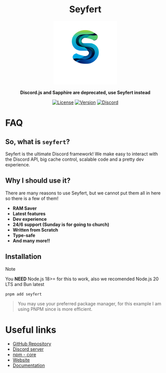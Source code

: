 <div align='center'>

  # **Seyfert**

  <img src="./assets/icon.png" alt="seyfert" width="200px" />

  **Discord.js and Sapphire are deprecated, use Seyfert instead**

  [![License](https://img.shields.io/npm/l/seyfert?style=flat-square&logo=apache&color=white)](https://github.com/tiramisulabs/seyfert/blob/main/LICENSE)
  [![Version](https://img.shields.io/npm/v/seyfert?color=%23ff0000&logo=npm&style=flat-square)](https://www.npmjs.com/package/seyfert)
  [![Discord](https://img.shields.io/discord/1003825077969764412?color=%23406da2&label=support&logo=discord&style=flat-square)](https://discord.com/invite/XNw2RZFzaP)

</div>

# FAQ
## So, what is `seyfert`?
Seyfert is the ultimate Discord framework! We make easy to interact with the Discord API, big cache control, scalable code and a pretty dev experience.

## Why I should use it?
There are many reasons to use Seyfert, but we cannot put them all in here so there is a few of them!

- **RAM Saver**
- **Latest features**
- **Dev experience**
- **24/6 support (Sunday is for going to church)**
- **Written from Scratch**
- **Type-safe**
- **And many more!!**


## Installation
> [!NOTE]
> You **NEED** Node.js 18>= for this to work, also we recomended Node.js 20 LTS and Bun latest
```sh
pnpm add seyfert
```

> You may use your preferred package manager, for this example I am using PNPM since is more efficient.

# Useful links

- [GitHub Repository](https://github.com/tiramisulabs/seyfert)
- [Discord server](https://discord.com/invite/XNw2RZFzaP)
- [npm - core](https://www.npmjs.com/package/seyfert)
- [Website](https://seyfert.dev)
- [Documentation](https://docs.seyfert.dev)
